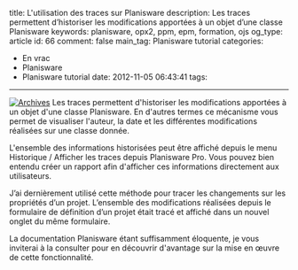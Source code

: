 title: L'utilisation des traces sur Planisware
description: Les traces permettent d’historiser les modifications apportées à un objet d’une classe Planisware
keywords: planisware, opx2, ppm, epm, formation, ojs
og_type: article
id: 66
comment: false
main_tag: Planisware tutorial
categories:
  - En vrac
  - Planisware
  - Planisware tutorial
date: 2012-11-05 06:43:41
tags:
---

[![](http://www.tyneo-consulting.fr/blog/wp-content/uploads/2012/11/archives_splash_text2-100x150.jpg "Archives")](http://www.tyneo-consulting.fr/blog/wp-content/uploads/2012/11/archives_splash_text2.jpg)
Les traces permettent d'historiser les modifications apportées à un objet d'une classe Planisware.
En d'autres termes ce mécanisme vous permet de visualiser l'auteur, la date et les différentes modifications réalisées sur une classe donnée.

L'ensemble des informations historisées peut être affiché depuis le menu Historique / Afficher les traces depuis Planisware Pro. Vous pouvez bien entendu créer un rapport afin d'afficher ces informations directement aux utilisateurs.

J’ai dernièrement utilisé cette méthode pour tracer les changements sur les propriétés d’un projet. L’ensemble des modifications réalisées depuis le formulaire de définition d’un projet était tracé et affiché dans un nouvel onglet du même formulaire.
<!-- more -->
La documentation Planisware étant suffisamment éloquente, je vous inviterai à la consulter pour en découvrir d'avantage sur la mise en œuvre de cette fonctionnalité.